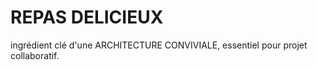 # REPAS DELICIEUX

ingrédient clé d'une ARCHITECTURE CONVIVIALE, essentiel pour projet collaboratif.
